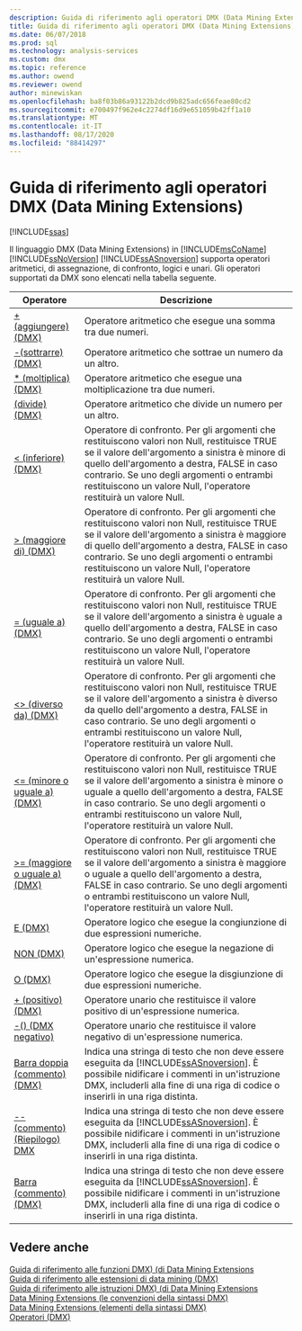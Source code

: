 ```yaml
---
description: Guida di riferimento agli operatori DMX (Data Mining Extensions)
title: Guida di riferimento agli operatori DMX (Data Mining Extensions) | Microsoft Docs
ms.date: 06/07/2018
ms.prod: sql
ms.technology: analysis-services
ms.custom: dmx
ms.topic: reference
ms.author: owend
ms.reviewer: owend
author: minewiskan
ms.openlocfilehash: ba8f03b86a93122b2dcd9b825adc656feae80cd2
ms.sourcegitcommit: e700497f962e4c2274df16d9e651059b42ff1a10
ms.translationtype: MT
ms.contentlocale: it-IT
ms.lasthandoff: 08/17/2020
ms.locfileid: "88414297"
---
```

# <a name="data-mining-extensions-dmx-operator-reference"></a>Guida di riferimento agli operatori DMX (Data Mining Extensions)
[!INCLUDE[ssas](../includes/applies-to-version/ssas.md)]

  Il linguaggio DMX (Data Mining Extensions) in [!INCLUDE[msCoName](../includes/msconame-md.md)] [!INCLUDE[ssNoVersion](../includes/ssnoversion-md.md)] [!INCLUDE[ssASnoversion](../includes/ssasnoversion-md.md)] supporta operatori aritmetici, di assegnazione, di confronto, logici e unari. Gli operatori supportati da DMX sono elencati nella tabella seguente.  
  
|Operatore|Descrizione|  
|--------------|-----------------|  
|[+ &#40;aggiungere&#41; &#40;DMX&#41;](../dmx/add-dmx.md)|Operatore aritmetico che esegue una somma tra due numeri.|  
|[-&#40;sottrarre&#41; &#40;DMX&#41;](../dmx/subtract-dmx.md)|Operatore aritmetico che sottrae un numero da un altro.|  
|[&#42; &#40;moltiplica&#41; &#40;DMX&#41;](../dmx/multiply-dmx.md)|Operatore aritmetico che esegue una moltiplicazione tra due numeri.|  
|[&#40;divide&#41; &#40;DMX&#41;](../dmx/divide-dmx.md)|Operatore aritmetico che divide un numero per un altro.|  
|[&#60; &#40;inferiore&#41; &#40;DMX&#41;](../dmx/less-than-dmx.md)|Operatore di confronto. Per gli argomenti che restituiscono valori non Null, restituisce TRUE se il valore dell'argomento a sinistra è minore di quello dell'argomento a destra, FALSE in caso contrario. Se uno degli argomenti o entrambi restituiscono un valore Null, l'operatore restituirà un valore Null.|  
|[&#62; &#40;maggiore di&#41; &#40;DMX&#41;](../dmx/greater-than-dmx.md)|Operatore di confronto. Per gli argomenti che restituiscono valori non Null, restituisce TRUE se il valore dell'argomento a sinistra è maggiore di quello dell'argomento a destra, FALSE in caso contrario. Se uno degli argomenti o entrambi restituiscono un valore Null, l'operatore restituirà un valore Null.|  
|[= &#40;uguale a&#41; &#40;DMX&#41;](../dmx/equal-to-dmx.md)|Operatore di confronto. Per gli argomenti che restituiscono valori non Null, restituisce TRUE se il valore dell'argomento a sinistra è uguale a quello dell'argomento a destra, FALSE in caso contrario. Se uno degli argomenti o entrambi restituiscono un valore Null, l'operatore restituirà un valore Null.|  
|[&#60;&#62; &#40;diverso da&#41; &#40;DMX&#41;](../dmx/not-equal-to-dmx.md)|Operatore di confronto. Per gli argomenti che restituiscono valori non Null, restituisce TRUE se il valore dell'argomento a sinistra è diverso da quello dell'argomento a destra, FALSE in caso contrario. Se uno degli argomenti o entrambi restituiscono un valore Null, l'operatore restituirà un valore Null.|  
|[&#60;= &#40;minore o uguale a&#41; &#40;DMX&#41;](../dmx/less-than-or-equal-to-dmx.md)|Operatore di confronto. Per gli argomenti che restituiscono valori non Null, restituisce TRUE se il valore dell'argomento a sinistra è minore o uguale a quello dell'argomento a destra, FALSE in caso contrario. Se uno degli argomenti o entrambi restituiscono un valore Null, l'operatore restituirà un valore Null.|  
|[&#62;= &#40;maggiore o uguale a&#41; &#40;DMX&#41;](../dmx/greater-than-or-equal-to-dmx.md)|Operatore di confronto. Per gli argomenti che restituiscono valori non Null, restituisce TRUE se il valore dell'argomento a sinistra è maggiore o uguale a quello dell'argomento a destra, FALSE in caso contrario. Se uno degli argomenti o entrambi restituiscono un valore Null, l'operatore restituirà un valore Null.|  
|[E &#40;DMX&#41;](../dmx/and-dmx.md)|Operatore logico che esegue la congiunzione di due espressioni numeriche.|  
|[NON &#40;DMX&#41;](../dmx/not-dmx.md)|Operatore logico che esegue la negazione di un'espressione numerica.|  
|[O &#40;DMX&#41;](../dmx/or-dmx.md)|Operatore logico che esegue la disgiunzione di due espressioni numeriche.|  
|[+ &#40;positivo&#41; &#40;DMX&#41;](../dmx/positive-dmx.md)|Operatore unario che restituisce il valore positivo di un'espressione numerica.|  
|[-&#40;&#41; &#40;DMX negativo&#41;](../dmx/negative-dmx.md)|Operatore unario che restituisce il valore negativo di un'espressione numerica.|  
|[Barra doppia &#40;commento&#41; &#40;DMX&#41;](../dmx/double-slash-comment-dmx.md)|Indica una stringa di testo che non deve essere eseguita da [!INCLUDE[ssASnoversion](../includes/ssasnoversion-md.md)]. È possibile nidificare i commenti in un'istruzione DMX, includerli alla fine di una riga di codice o inserirli in una riga distinta.|  
|[--&#40;commento&#41; &#40;Riepilogo&#41; DMX](../dmx/comment-dmx-summary.md)|Indica una stringa di testo che non deve essere eseguita da [!INCLUDE[ssASnoversion](../includes/ssasnoversion-md.md)]. È possibile nidificare i commenti in un'istruzione DMX, includerli alla fine di una riga di codice o inserirli in una riga distinta.|  
|[Barra &#40;commento&#41; &#40;DMX&#41;](../dmx/slash-star-comment-dmx.md)|Indica una stringa di testo che non deve essere eseguita da [!INCLUDE[ssASnoversion](../includes/ssasnoversion-md.md)]. È possibile nidificare i commenti in un'istruzione DMX, includerli alla fine di una riga di codice o inserirli in una riga distinta.|  
  
## <a name="see-also"></a>Vedere anche  
 [Guida di riferimento alle funzioni DMX&#41; &#40;di Data Mining Extensions](../dmx/data-mining-extensions-dmx-function-reference.md)   
 [Guida di riferimento alle estensioni di data mining &#40;DMX&#41;](../dmx/data-mining-extensions-dmx-reference.md)   
 [Guida di riferimento alle istruzioni DMX&#41; &#40;di Data Mining Extensions](../dmx/data-mining-extensions-dmx-statements.md)   
 [Data Mining Extensions &#40;le convenzioni della sintassi DMX&#41;](../dmx/data-mining-extensions-dmx-syntax-conventions.md)   
 [Data Mining Extensions &#40;elementi della sintassi DMX&#41;](../dmx/data-mining-extensions-dmx-syntax-elements.md)   
 [Operatori &#40;DMX&#41;](../dmx/operators-dmx.md)  
  
  
